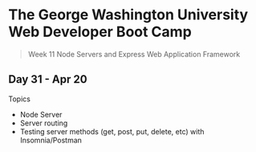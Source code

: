 # **The George Washington University Web Developer Boot Camp**
> Week 11 Node Servers and Express Web Application Framework

## **Day 31 - Apr 20**
Topics
- Node Server
- Server routing
- Testing server methods (get, post, put, delete, etc) with Insomnia/Postman